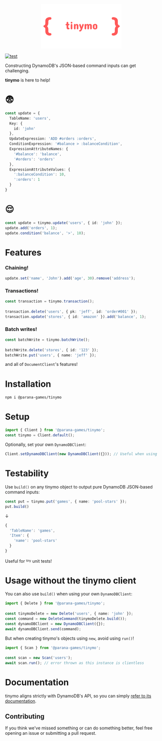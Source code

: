 <p align="center">
  <img src="https://raw.githubusercontent.com/Parana-Games/tinymo/main/docs/logo.png">
</p>

[![test](https://github.com/Parana-Games/tinymo/actions/workflows/test.yml/badge.svg)](https://github.com/Parana-Games/tinymo/actions/workflows/test.yml)

Constructing DynamoDB's JSON-based command inputs can get challenging.

**tinymo** is here to help!

# 😨
```typescript
const update = {
  TableName: 'users',
  Key: { 
    id: 'john' 
  },
  UpdateExpression: 'ADD #orders :orders',
  ConditionExpression: '#balance > :balanceCondition',
  ExpressionAttributeNames: { 
    '#balance': 'balance', 
    '#orders': 'orders' 
  },
  ExpressionAttributeValues: { 
    ':balanceCondition': 10, 
    ':orders': 1 
  }
}

```
# 😌
```typescript
const update = tinymo.update('users', { id: 'john' });
update.add('orders', 1);
update.condition('balance', '>', 10);
```

# Features
### Chaining!
```typescript
update.set('name', 'John').add('age', 30).remove('address');
```
### Transactions!
```typescript
const transaction = tinymo.transaction();

transaction.delete('users', { pk: 'jeff', id: 'order#001' });
transaction.update('stores', { id: 'amazon' }).add('balance', 1);
```
### Batch writes!
```typescript
const batchWrite = tinymo.batchWrite();

batchWrite.delete('stores', { id: '123' });
batchWrite.put('users', { name: 'jeff' });
```
and all of `DocumentClient`'s features!
# Installation
```
npm i @parana-games/tinymo
```
# Setup
```typescript
import { Client } from '@parana-games/tinymo';
const tinymo = Client.default();
```
Optionally, set your own `DynamoDBClient`: 
```typescript
Client.setDynamoDBClient(new DynamoDBClient({})); // Useful when using X-Ray!
```
# Testability
Use `build()` on any tinymo object to output pure DynamoDB JSON-based command inputs:
```typescript
const put = tinymo.put('games', { name: 'pool-stars' });
put.build()
```
↓
```typescript
{
  'TableName': 'games',
  'Item': {
    'name': 'pool-stars'
  }
}
```
Useful for <sup><sub>tiny</sub></sup> unit tests!
# Usage without the tinymo client
You can also use `build()` when using your own `DynamoDBClient`:
```typescript
import { Delete } from '@parana-games/tinymo';

const tinymoDelete = new Delete('users', { name: 'john' });
const command = new DeleteCommand(tinymoDelete.build());
const dynamoDBClient = new DynamoDBClient({});
await dynamoDBClient.send(command);
```
But when creating tinymo's objects using `new`, avoid using `run()`!
```typescript
import { Scan } from '@parana-games/tinymo';

const scan = new Scan('users');
await scan.run(); // error thrown as this instance is clientless
``` 
# Documentation
tinymo aligns strictly with DynamoDB's API, so you can simply [refer to its documentation](https://docs.aws.amazon.com/amazondynamodb/latest/APIReference/Welcome.html).

## Contributing
If you think we've missed something or can do something better, feel free opening an issue or submitting a pull request.
